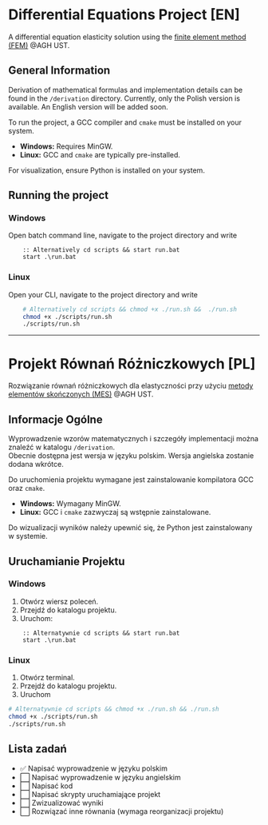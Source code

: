 # Differential Equations Project \[EN\]
A differential equation elasticity solution using the <a href="https://en.wikipedia.org/wiki/Finite_element_method">finite element method (FEM)</a> @AGH UST.

## General Information

Derivation of mathematical formulas and implementation details can be found in the `/derivation` directory. Currently, only the Polish version is available. An English version will be added soon.

To run the project, a GCC compiler and `cmake` must be installed on your system.  
- **Windows:** Requires MinGW.  
- **Linux:** GCC and `cmake` are typically pre-installed.  

For visualization, ensure Python is installed on your system.

## Running the project 

### Windows 

Open batch command line, navigate to the project directory and write
```batch
    :: Alternatively cd scripts && start run.bat
    start .\run.bat
```
### Linux 

Open your CLI, navigate to the project directory and write
```bash
    # Alternatively cd scripts && chmod +x ./run.sh &&  ./run.sh
    chmod +x ./scripts/run.sh
    ./scripts/run.sh
```

---

# Projekt Równań Różniczkowych \[PL\]
Rozwiązanie równań różniczkowych dla elastyczności przy użyciu <a href="https://pl.wikipedia.org/wiki/Metoda_element%C3%B3w_sko%C5%84czonych">metody elementów skończonych (MES)</a> @AGH UST.

## Informacje Ogólne

Wyprowadzenie wzorów matematycznych i szczegóły implementacji można znaleźć w katalogu `/derivation`.  
Obecnie dostępna jest wersja w języku polskim. Wersja angielska zostanie dodana wkrótce.

Do uruchomienia projektu wymagane jest zainstalowanie kompilatora GCC oraz `cmake`.  
- **Windows:** Wymagany MinGW.  
- **Linux:** GCC i `cmake` zazwyczaj są wstępnie zainstalowane.  

Do wizualizacji wyników należy upewnić się, że Python jest zainstalowany w systemie.

## Uruchamianie Projektu

### Windows 

1. Otwórz wiersz poleceń.  
2. Przejdź do katalogu projektu.  
3. Uruchom:  
```batch
    :: Alternatywnie cd scripts && start run.bat
    start .\run.bat
```
### Linux

1. Otwórz terminal.
2. Przejdź do katalogu projektu.
3. Uruchom
```bash
# Alternatywnie cd scripts && chmod +x ./run.sh && ./run.sh
chmod +x ./scripts/run.sh
./scripts/run.sh
```
## Lista zadań

- ✅ Napisać wyprowadzenie w języku polskim
- ⬜ Napisać wyprowadzenie w języku angielskim
- ⬜ Napisać kod
- ⬜ Napisać skrypty uruchamiające projekt
- ⬜ Zwizualizować wyniki
- ⬜ Rozwiązać inne równania (wymaga reorganizacji projektu)